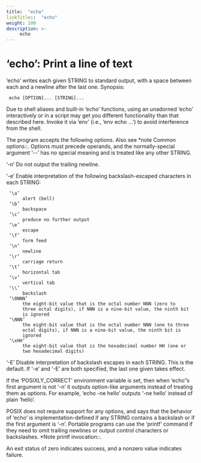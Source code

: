 ```yaml
---
title:  "echo"
linkTitle::  "echo"
weight: 100
description: >-
     echo
---
```


# ‘echo’: Print a line of text

‘echo’ writes each given STRING to standard output, with a space between
each and a newline after the last one.
Synopsis:

``` 
 echo [OPTION]... [STRING]...
```

Due to shell aliases and built-in ‘echo’ functions, using an unadorned
‘echo’ interactively or in a script may get you different
functionality than that described here. Invoke it via ‘env’ (i.e., ‘env
echo ...’) to avoid interference from the shell.

The program accepts the following options. Also see \*note Common
options::. Options must precede operands, and the normally-special
argument ‘--’ has no special meaning and is treated like any other
STRING.

‘-n’ Do not output the trailing newline.

‘-e’ Enable interpretation of the following backslash-escaped characters
in each STRING:

``` 
 ‘\a’
      alert (bell)
 ‘\b’
      backspace
 ‘\c’
      produce no further output
 ‘\e’
      escape
 ‘\f’
      form feed
 ‘\n’
      newline
 ‘\r’
      carriage return
 ‘\t’
      horizontal tab
 ‘\v’
      vertical tab
 ‘\\’
      backslash
 ‘\0NNN’
      the eight-bit value that is the octal number NNN (zero to
      three octal digits), if NNN is a nine-bit value, the ninth bit
      is ignored
 ‘\NNN’
      the eight-bit value that is the octal number NNN (one to three
      octal digits), if NNN is a nine-bit value, the ninth bit is
      ignored
 ‘\xHH’
      the eight-bit value that is the hexadecimal number HH (one or
      two hexadecimal digits)
```

‘-E’ Disable interpretation of backslash escapes in each STRING. This is
the default. If ‘-e’ and ‘-E’ are both specified, the last one given
takes effect.

If the ‘POSIXLY\_CORRECT’ environment variable is set, then when
‘echo’’s first argument is not ‘-n’ it outputs option-like
arguments instead of treating them as options. For example, ‘echo -ne
hello’ outputs ‘-ne hello’ instead of plain ‘hello’.

POSIX does not require support for any options, and says that the
behavior of ‘echo’ is implementation-defined if any STRING contains a
backslash or if the first argument is ‘-n’. Portable programs can use
the ‘printf’ command if they need to omit trailing newlines or output
control characters or backslashes. \*Note printf invocation::.

An exit status of zero indicates success, and a nonzero value indicates
failure.
